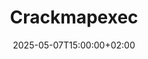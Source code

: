 ---
title: "Crackmapexec"
date: 2025-05-07T15:00:00+02:00
draft: false
tags: ["Outils", "Pentester"]
categories: ["Outils"]
summary: "Crackmapexec"
showToc: true
tocOpen: true
---